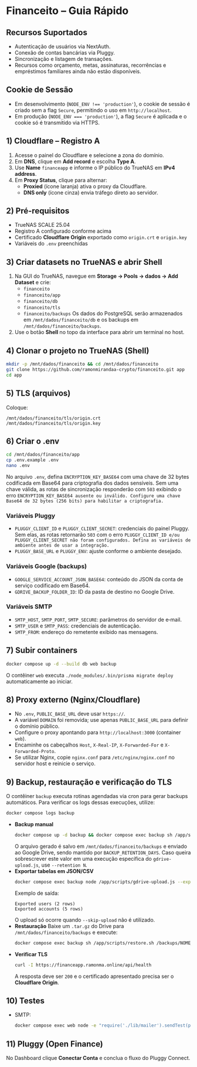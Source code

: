 # Financeito – Guia Rápido

## Recursos Suportados

- Autenticação de usuários via NextAuth.
- Conexão de contas bancárias via Pluggy.
- Sincronização e listagem de transações.
- Recursos como orçamento, metas, assinaturas, recorrências e empréstimos familiares ainda não estão disponíveis.

## Cookie de Sessão

- Em desenvolvimento (`NODE_ENV !== 'production'`), o cookie de sessão é criado sem a flag `Secure`, permitindo o uso em `http://localhost`.
- Em produção (`NODE_ENV === 'production'`), a flag `Secure` é aplicada e o cookie só é transmitido via HTTPS.

## 1) Cloudflare – Registro A
1. Acesse o painel do Cloudflare e selecione a zona do domínio.
2. Em **DNS**, clique em **Add record** e escolha **Type A**.
3. Use **Name** `financeapp` e informe o IP público do TrueNAS em **IPv4 address**.
4. Em **Proxy Status**, clique para alternar:
   - **Proxied** (ícone laranja) ativa o proxy da Cloudflare.
   - **DNS only** (ícone cinza) envia tráfego direto ao servidor.

## 2) Pré-requisitos
- TrueNAS SCALE 25.04
- Registro A configurado conforme acima
- Certificado **Cloudflare Origin** exportado como `origin.crt` e `origin.key`
- Variáveis do `.env` preenchidas

## 3) Criar datasets no TrueNAS e abrir Shell
1. Na GUI do TrueNAS, navegue em **Storage → Pools → dados → Add Dataset** e crie:
   - `financeito`
   - `financeito/app`
   - `financeito/db`
   - `financeito/tls`
   - `financeito/backups`
   Os dados do PostgreSQL serão armazenados em `/mnt/dados/financeito/db` e os backups em `/mnt/dados/financeito/backups`.
2. Use o botão **Shell** no topo da interface para abrir um terminal no host.

## 4) Clonar o projeto no TrueNAS (Shell)
```bash
mkdir -p /mnt/dados/financeito && cd /mnt/dados/financeito
git clone https://github.com/ramonmirandaa-crypto/financeito.git app
cd app
```

## 5) TLS (arquivos)
Coloque:
```
/mnt/dados/financeito/tls/origin.crt
/mnt/dados/financeito/tls/origin.key
```

## 6) Criar o .env
```bash
cd /mnt/dados/financeito/app
cp .env.example .env
nano .env
```
No arquivo `.env`, defina `ENCRYPTION_KEY_BASE64` com uma chave de 32 bytes codificada em Base64 para criptografia dos dados sensíveis.
Sem uma chave válida, as rotas de sincronização responderão com `503` exibindo o erro `ENCRYPTION_KEY_BASE64 ausente ou inválido. Configure uma chave Base64 de 32 bytes (256 bits) para habilitar a criptografia.`

### Variáveis Pluggy
- `PLUGGY_CLIENT_ID` e `PLUGGY_CLIENT_SECRET`: credenciais do painel Pluggy. Sem elas, as rotas retornarão `503` com o erro `PLUGGY_CLIENT_ID e/ou PLUGGY_CLIENT_SECRET não foram configurados. Defina as variáveis de ambiente antes de usar a integração.`
- `PLUGGY_BASE_URL` e `PLUGGY_ENV`: ajuste conforme o ambiente desejado.

### Variáveis Google (backups)
- `GOOGLE_SERVICE_ACCOUNT_JSON_BASE64`: conteúdo do JSON da conta de serviço codificado em Base64.
- `GDRIVE_BACKUP_FOLDER_ID`: ID da pasta de destino no Google Drive.

### Variáveis SMTP
- `SMTP_HOST`, `SMTP_PORT`, `SMTP_SECURE`: parâmetros do servidor de e‑mail.
- `SMTP_USER` e `SMTP_PASS`: credenciais de autenticação.
- `SMTP_FROM`: endereço do remetente exibido nas mensagens.

## 7) Subir containers
```bash
docker compose up -d --build db web backup
```
O contêiner `web` executa `./node_modules/.bin/prisma migrate deploy` automaticamente ao iniciar.

## 8) Proxy externo (Nginx/Cloudflare)
- No `.env`, `PUBLIC_BASE_URL` deve usar `https://`.
- A variável `DOMAIN` foi removida; use apenas `PUBLIC_BASE_URL` para definir o domínio público.
- Configure o proxy apontando para `http://localhost:3000` (container `web`).
- Encaminhe os cabeçalhos `Host`, `X-Real-IP`, `X-Forwarded-For` e `X-Forwarded-Proto`.
- Se utilizar Nginx, copie `nginx.conf` para `/etc/nginx/nginx.conf` no servidor host e reinicie o serviço.

## 9) Backup, restauração e verificação do TLS
O contêiner `backup` executa rotinas agendadas via cron para gerar backups automáticos.
Para verificar os logs dessas execuções, utilize:
```bash
docker compose logs backup
```
- **Backup manual**
  ```bash
  docker compose up -d backup && docker compose exec backup sh /app/scripts/backup.sh
  ```
  O arquivo gerado é salvo em `/mnt/dados/financeito/backups` e enviado ao Google Drive, sendo mantido por `BACKUP_RETENTION_DAYS`. Caso queira sobrescrever este valor em uma execução específica do `gdrive-upload.js`, use `--retention N`.
- **Exportar tabelas em JSON/CSV**
  ```bash
  docker compose exec backup node /app/scripts/gdrive-upload.js --export-json /backups/json --skip-upload
  ```
  Exemplo de saída:
  ```text
  Exported users (2 rows)
  Exported accounts (5 rows)
  ```
  O upload só ocorre quando `--skip-upload` não é utilizado.
- **Restauração**
  Baixe um `.tar.gz` do Drive para `/mnt/dados/financeito/backups` e execute:
  ```bash
  docker compose exec backup sh /app/scripts/restore.sh /backups/NOME_DO_ARQUIVO.tar.gz
  ```
- **Verificar TLS**
  ```bash
  curl -I https://financeapp.ramonma.online/api/health
  ```
  A resposta deve ser `200` e o certificado apresentado precisa ser o **Cloudflare Origin**.

## 10) Testes
- SMTP:
  ```bash
  docker compose exec web node -e "require('./lib/mailer').sendTest(process.env.SMTP_USER).then(console.log).catch(console.error)"
  ```

## 11) Pluggy (Open Finance)
No Dashboard clique **Conectar Conta** e conclua o fluxo do Pluggy Connect.
